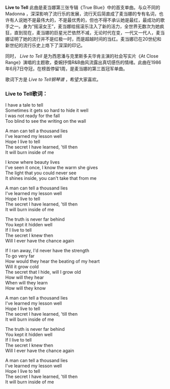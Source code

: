 

**Live to Tell** 此曲是麦当娜第三张专辑《True Blue》中的首支单曲。与众不同的Madonna
，深深影响了流行乐的发展，流行天后简直成了麦当娜的专有名词，也许有人说她不是最伟大的，不是最优秀的，但也不得不承认她是最红，最成功的歌手之一。身为“摇滚女王”，麦当娜给摇滚乐注入了新的活力，全世界无数次为她疯狂，直到现在，麦当娜的巨星光芒依然不减，无论时代在变，一代又一代人，麦当娜证明了她的流行并不是红极一时，而是超越时间的当红。麦当娜已在20世纪和新世纪的流行乐史上烙下了深深的印记。

同时， _Live to Tell_ 是为西恩潘与克里斯多夫华肯主演的社会写实片《At Close
Range》演唱的主题歌，委婉抒情R&B曲风流露出真切感伤的情绪。此曲在1986年6月7日夺冠，在榜首停留1周，是麦当娜的第三首冠军单曲。

歌词下方是 _Live to Tell钢琴谱_ ，希望大家喜欢。

### Live to Tell歌词：

I have a tale to tell  
Sometimes it gets so hard to hide it well  
I was not ready for the fall  
Too blind to see the writing on the wall

A man can tell a thousand lies  
I've learned my lesson well  
Hope I live to tell  
The secret I have learned, 'till then  
It will burn inside of me

I know where beauty lives  
I've seen it once, I know the warm she gives  
The light that you could never see  
It shines inside, you can't take that from me

A man can tell a thousand lies  
I've learned my lesson well  
Hope I live to tell  
The secret I have learned, 'till then  
It will burn inside of me

The truth is never far behind  
You kept it hidden well  
If I live to tell  
The secret I knew then  
Will I ever have the chance again

If I ran away, I'd never have the strength  
To go very far  
How would they hear the beating of my heart  
Will it grow cold  
The secret that I hide, will I grow old  
How will they hear  
When will they learn  
How will they know

A man can tell a thousand lies  
I've learned my lesson well  
Hope I live to tell  
The secret I have learned, 'till then  
It will burn inside of me

The truth is never far behind  
You kept it hidden well  
If I live to tell  
The secret I knew then  
Will I ever have the chance again

A man can tell a thousand lies  
I've learned my lesson well  
Hope I live to tell  
The secret I have learned, 'till then  
It will burn inside of me


